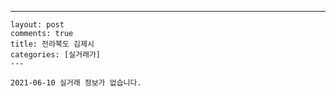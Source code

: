 ---
    layout: post
    comments: true
    title: 전라북도 김제시
    categories: [실거래가]
    ---

    2021-06-10 실거래 정보가 없습니다.

    